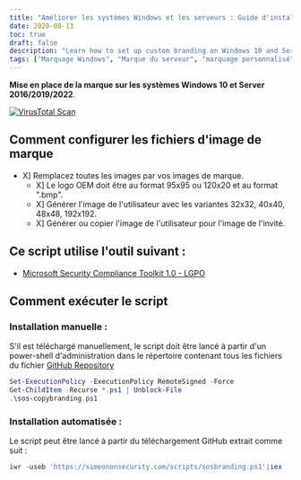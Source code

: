 ```yaml
---
title: "Améliorer les systèmes Windows et les serveurs : Guide d'installation du marquage personnalisé"
date: 2020-08-13
toc: true
draft: false
description: "Learn how to set up custom branding on Windows 10 and Server 2016/2019/2022 systems to personalize your user experience."
tags: ["Marquage Windows", "Marque du serveur", "marquage personnalisé", "personnalisation du système", "configuration de l'image de marque", "Windows 10", "Serveur 2016", "Serveur 2019", "Serveur 2022", "expérience utilisateur", "guide de personnalisation du système", "personnalisation", "l'image de marque du système", "Personnalisation de Windows", "Personnalisation du serveur", "Logo OEM", "image de l'utilisateur", "guest image", "script d'image de marque", "Microsoft Security Compliance Toolkit (en anglais)", "Configuration de la marque Windows", "Configuration de la marque du serveur", "guide personnalisé de l'image de marque", "marquage personnalisé", "tutoriel de personnalisation du système", "Personnalisation du système Windows", "Personnalisation du système de serveur", "images de marque", "meilleures pratiques en matière d'image de marque", "Conseils de personnalisation de Windows", "Techniques de personnalisation du serveur"]
---
```


**Mise en place de la marque sur les systèmes Windows 10 et Server 2016/2019/2022**.

[![VirusTotal Scan](https://github.com/simeononsecurity/Windows-Branding-Script/actions/workflows/virustotal.yml/badge.svg)](https://github.com/simeononsecurity/Windows-Branding-Script/actions/workflows/virustotal.yml)

## Comment configurer les fichiers d'image de marque
- X] Remplacez toutes les images par vos images de marque.
  - X] Le logo OEM doit être au format 95x95 ou 120x20 et au format ".bmp".
  - X] Générer l'image de l'utilisateur avec les variantes 32x32, 40x40, 48x48, 192x192.
  - X] Générer ou copier l'image de l'utilisateur pour l'image de l'invité.
  
## Ce script utilise l'outil suivant :
- [Microsoft Security Compliance Toolkit 1.0 - LGPO](https://www.microsoft.com/en-us/download/details.aspx?id=55319)

## Comment exécuter le script
### Installation manuelle :
S'il est téléchargé manuellement, le script doit être lancé à partir d'un power-shell d'administration dans le répertoire contenant tous les fichiers du fichier [GitHub Repository](https://github.com/simeononsecurity/Windows-Branding-Script)
```powershell
Set-ExecutionPolicy -ExecutionPolicy RemoteSigned -Force
Get-ChildItem -Recurse *.ps1 | Unblock-File
.\sos-copybranding.ps1
```
### Installation automatisée :
Le script peut être lancé à partir du téléchargement GitHub extrait comme suit :
```powershell
iwr -useb 'https://simeononsecurity.com/scripts/sosbranding.ps1'|iex
```

